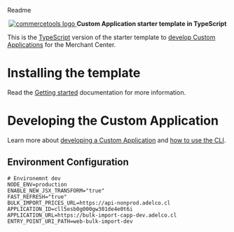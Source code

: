Readme
<p align="center">
  <a href="https://commercetools.com/">
    <img alt="commercetools logo" src="https://unpkg.com/@commercetools-frontend/assets/logos/commercetools_primary-logo_horizontal_RGB.png">
  </a>
  <b>Custom Application starter template in TypeScript</b>
</p>

This is the [TypeScript](https://www.typescriptlang.org/) version of the starter template to [develop Custom Applications](https://docs.commercetools.com/custom-applications/) for the Merchant Center.

# Installing the template

Read the [Getting started](https://docs.commercetools.com/custom-applications/getting-started) documentation for more information.

# Developing the Custom Application

Learn more about [developing a Custom Application](https://docs.commercetools.com/custom-applications/development) and [how to use the CLI](https://docs.commercetools.com/custom-applications/api-reference/cli).

## Environment Configuration

```shell
# Environemnt dev
NODE_ENV=production
ENABLE_NEW_JSX_TRANSFORM="true"
FAST_REFRESH="true"
BULK_IMPORT_PRICES_URL=https://api-nonprod.adelco.cl
APPLICATION_ID=cll5esb0g000gw301de4e0t6i
APPLICATION_URL=https://bulk-import-capp-dev.adelco.cl
ENTRY_POINT_URI_PATH=web-bulk-import-dev
```

